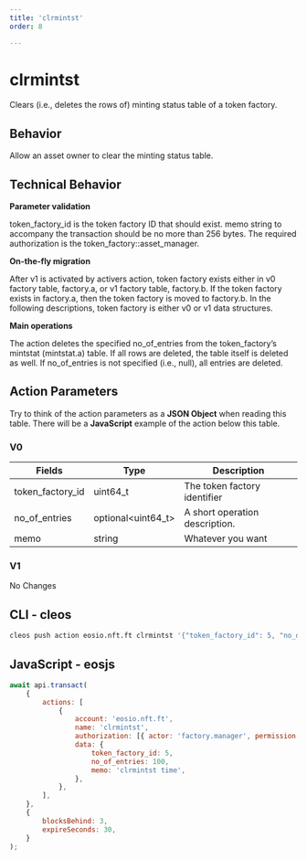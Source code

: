 ```yaml
---
title: 'clrmintst'
order: 8

---
```


# clrmintst

Clears (i.e., deletes the rows of) minting status table of a token factory.

## Behavior

Allow an asset owner to clear the minting status table.

## Technical Behavior

**Parameter validation**

token_factory_id is the token factory ID that should exist. memo string to accompany the transaction should be no more than 256 bytes. The required authorization is the token_factory::asset_manager.

**On-the-fly migration**

After v1 is activated by activers action, token factory exists either in v0 factory table, factory.a, or v1 factory table, factory.b.
If the token factory exists in factory.a, then the token factory is moved to factory.b.
In the following descriptions, token factory is either v0 or v1 data structures.

**Main operations**

The action deletes the specified no_of_entries from the token_factory’s mintstat (mintstat.a) table. If all rows are deleted, the table itself is deleted as well. If no_of_entries is not specified (i.e., null), all entries are deleted.

## Action Parameters

Try to think of the action parameters as a **JSON Object** when reading this table. There will be a **JavaScript** example of the action below this table.

### V0

| Fields           | Type               | Description                    |
| ---------------- | ------------------ | ------------------------------ |
| token_factory_id | uint64_t           | The token factory identifier   |
| no_of_entries    | optional<uint64_t> | A short operation description. |
| memo             | string             | Whatever you want              |

### V1

No Changes

## CLI - cleos

```bash
cleos push action eosio.nft.ft clrmintst '{"token_factory_id": 5, "no_of_entries": 100, "memo": "clrmintst time"}' -p factory.manager@active
```

## JavaScript - eosjs

```js
await api.transact(
    {
        actions: [
            {
                account: 'eosio.nft.ft',
                name: 'clrmintst',
                authorization: [{ actor: 'factory.manager', permission: 'active' }],
                data: {
                    token_factory_id: 5,
                    no_of_entries: 100,
                    memo: 'clrmintst time',
                },
            },
        ],
    },
    {
        blocksBehind: 3,
        expireSeconds: 30,
    }
);
```
